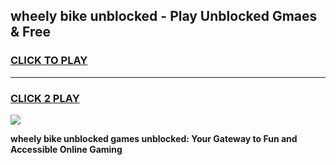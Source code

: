 
## wheely bike unblocked - Play Unblocked Gmaes & Free
<h3>
<a href="https://news.freeplayer.one?title=wheely_bike_unblocked&ref=23F">CLICK TO PLAY</a></h3>
<hr>

<h3>
<a href="https://news.freeplayer.one?title=wheely_bike_unblocked&ref=23F">CLICK 2 PLAY</a>
  
</h3>

<a href="https://news.freeplayer.one?title=wheely_bike_unblocked&ref=23F/"><img src="https://clearcache.store/games.png"></a>


**wheely bike unblocked games unblocked: Your Gateway to Fun and Accessible Online Gaming**
